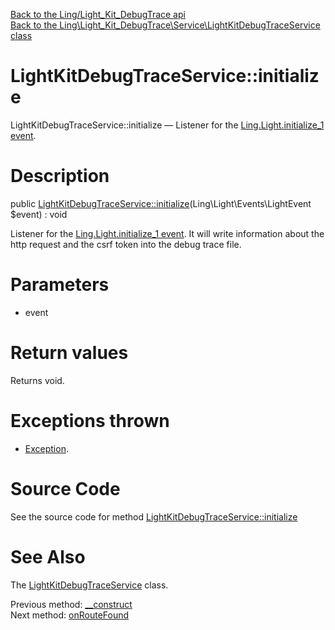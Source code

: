 [Back to the Ling/Light_Kit_DebugTrace api](https://github.com/lingtalfi/Light_Kit_DebugTrace/blob/master/doc/api/Ling/Light_Kit_DebugTrace.md)<br>
[Back to the Ling\Light_Kit_DebugTrace\Service\LightKitDebugTraceService class](https://github.com/lingtalfi/Light_Kit_DebugTrace/blob/master/doc/api/Ling/Light_Kit_DebugTrace/Service/LightKitDebugTraceService.md)


LightKitDebugTraceService::initialize
================



LightKitDebugTraceService::initialize — Listener for the [Ling.Light.initialize_1 event](https://github.com/lingtalfi/Light/blob/master/personal/mydoc/pages/events.md).




Description
================


public [LightKitDebugTraceService::initialize](https://github.com/lingtalfi/Light_Kit_DebugTrace/blob/master/doc/api/Ling/Light_Kit_DebugTrace/Service/LightKitDebugTraceService/initialize.md)(Ling\Light\Events\LightEvent $event) : void




Listener for the [Ling.Light.initialize_1 event](https://github.com/lingtalfi/Light/blob/master/personal/mydoc/pages/events.md).
It will write information about the http request and the csrf token into the debug trace file.




Parameters
================


- event

    


Return values
================

Returns void.


Exceptions thrown
================

- [Exception](http://php.net/manual/en/class.exception.php).&nbsp;







Source Code
===========
See the source code for method [LightKitDebugTraceService::initialize](https://github.com/lingtalfi/Light_Kit_DebugTrace/blob/master/Service/LightKitDebugTraceService.php#L93-L134)


See Also
================

The [LightKitDebugTraceService](https://github.com/lingtalfi/Light_Kit_DebugTrace/blob/master/doc/api/Ling/Light_Kit_DebugTrace/Service/LightKitDebugTraceService.md) class.

Previous method: [__construct](https://github.com/lingtalfi/Light_Kit_DebugTrace/blob/master/doc/api/Ling/Light_Kit_DebugTrace/Service/LightKitDebugTraceService/__construct.md)<br>Next method: [onRouteFound](https://github.com/lingtalfi/Light_Kit_DebugTrace/blob/master/doc/api/Ling/Light_Kit_DebugTrace/Service/LightKitDebugTraceService/onRouteFound.md)<br>

